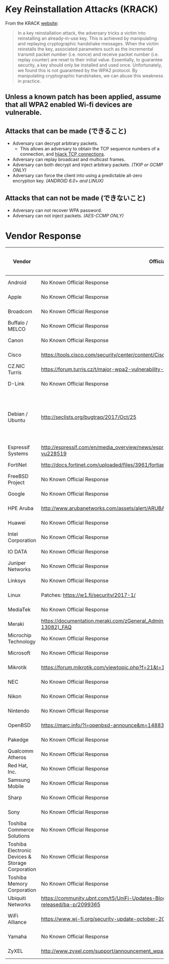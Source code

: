 # *K*ey *R*einstallation *A*tta*ck*s (KRACK)

From the KRACK <a href="https://www.krackattacks.com/">website</a>:
> In a key reinstallation attack, the adversary tricks a victim into reinstalling an already-in-use key. This is achieved by manipulating and replaying cryptographic handshake messages. When the victim reinstalls the key, associated parameters such as the incremental transmit packet number (i.e. nonce) and receive packet number (i.e. replay counter) are reset to their initial value. Essentially, to guarantee security, a key should only be installed and used once. Unfortunately, we found this is not guaranteed by the WPA2 protocol. By manipulating cryptographic handshakes, we can abuse this weakness in practice.

## Unless a known patch has been applied, assume that all WPA2 enabled Wi-fi devices are vulnerable.

## Attacks that can be made (できること)
* Adversary can decrypt arbitrary packets.
  * This allows an adversary to obtain the TCP sequence numbers of a connection, and <a href="https://en.wikipedia.org/wiki/TCP_sequence_prediction_attack">hijack TCP connections</a>.
* Adversary can replay broadcast and multicast frames.
* Adversary can both decrypt and inject arbitrary packets. *(TKIP or GCMP ONLY)*
* Adversary can force the client into using a predictable all-zero encryption key. *(ANDROID 6.0+ and LINUX)*

## Attacks that can not be made (できないこと)
* Adversary can not recover WPA password.
* Adversary can not inject packets. *(AES-CCMP ONLY)*


# Vendor Response

| Vendor                                           | Official Response                                                                                               | Comment                                                                                                                                                                                                                                                                                                                                                                                                                                                                                                                                                                                                                                                                                                                                                         | Last Checked | Last Updated | Date Notified by CERT |
|--------------------------------------------------|-----------------------------------------------------------------------------------------------------------------|-----------------------------------------------------------------------------------------------------------------------------------------------------------------------------------------------------------------------------------------------------------------------------------------------------------------------------------------------------------------------------------------------------------------------------------------------------------------------------------------------------------------------------------------------------------------------------------------------------------------------------------------------------------------------------------------------------------------------------------------------------------------|--------------|--------------|-----------------------|
| Android                                          | No Known Official Response                                                                                      | Android 6.0 and above affected (Android uses wpa_supplicant and therefore is affected).                                                                                                                                                                                                                                                                                                                                                                                                                                                                                                                                                                                                                                                                         | 2017-10-16   | 2017-10-16   |                       |
| Apple                                            | No Known Official Response                                                                                      | N/A                                                                                                                                                                                                                                                                                                                                                                                                                                                                                                                                                                                                                                                                                                                                                             | 2017-10-16   | 2017-10-16   |                       |
| Broadcom                                         | No Known Official Response                                                                                      | N/A                                                                                                                                                                                                                                                                                                                                                                                                                                                                                                                                                                                                                                                                                                                                                             | 2017-10-16   | 2017-10-16   |                       |
| Buffalo / MELCO                                  | No Known Official Response                                                                                      | N/A                                                                                                                                                                                                                                                                                                                                                                                                                                                                                                                                                                                                                                                                                                                                                             | 2017-10-16   | 2017-10-16   |                       |
| Canon                                            | No Known Official Response                                                                                      | N/A                                                                                                                                                                                                                                                                                                                                                                                                                                                                                                                                                                                                                                                                                                                                                             | 2017-10-16   | 2017-10-16   |                       |
| Cisco                                            | https://tools.cisco.com/security/center/content/CiscoSecurityAdvisory/cisco-sa-20171016-wpa                     | Multiple Cisco wireless products are affected by these vulnerabilities.                                                                                                                                                                                                                                                                                                                                                                                                                                                                                                                                                                                                                                                                                         | 2017-10-16   | 2017-10-16   | 28 Aug 2017           |
| CZ.NIC Turris                                    | https://forum.turris.cz/t/major-wpa2-vulnerability-to-be-disclosed/5363/8                                       | via @spike411: CZ.NIC Turris team is testing a fix (backported from hostapd upstream):https://gitlab.labs.nic.cz/turris/openwrt/commit/a60970f33f65bfb1d531ce822bfd28ee049a702f                                                                                                                                                                                                                                                                                                                                                                                                                                                                                                                                                                                 | 2017-10-16   | 2017-10-16   |                       |
| D-Link                                           | No Known Official Response                                                                                      | N/A                                                                                                                                                                                                                                                                                                                                                                                                                                                                                                                                                                                                                                                                                                                                                             | 2017-10-16   | 2017-10-16   |                       |
| Debian / Ubuntu                                  | http://seclists.org/bugtraq/2017/Oct/25                                                                         | * Add patches to fix WPA protocol vulnerabilities (CVE-2017-13077,    CVE-2017-13078, CVE-2017-13079, CVE-2017-13080, CVE-2017-13081,    CVE-2017-13082, CVE-2017-13086, CVE-2017-13087, CVE-2017-13088):    - hostapd: Avoid key reinstallation in FT handshake    - Prevent reinstallation of an already in-use group key    - Extend protection of GTK/IGTK reinstallation of WNM-Sleep Mode cases    - Fix PTK rekeying to generate a new ANonce    - TDLS: Reject TPK-TK reconfiguration    - WNM: Ignore WNM-Sleep Mode Response if WNM-Sleep Mode has not been used    - WNM: Ignore WNM-Sleep Mode Response without pending request    - FT: Do not allow multiple Reassociation Response frames    - TDLS: Ignore incoming TDLS Setup Response retries | 2017-10-16   | 2017-10-16   |                       |
| Espressif Systems                                | http://espressif.com/en/media_overview/news/espressif-releases-patches-wifi-vulnerabilities-cert-vu228519       | Espressif released patches for the WiFi vulnerabilities in their products including ESP-IDF, ESP8266 RTOS and ESP8266 NON-OS. Arduino ESP32 will be updated shortly.                                                                                                                                                                                                                                                                                                                                                                                                                                                                                                                                                                                                                                                                                                                                                                  | 2017-10-16   | 2017-10-16   | 22 Sep 2017           |
| FortiNet                                         | http://docs.fortinet.com/uploaded/files/3961/fortiap-v5.6.1-release-notes.pdf                                   | FortiAP 5.6.1 is no longer vulnerable to the following CVE Reference:...CVE-2017-13077CVE-2017-13078CVE-2017-13079CVE-2017-13080CVE-2017-13081CVE-2017-13082                                                                                                                                                                                                                                                                                                                                                                                                                                                                                                                                                                                                    | 2017-10-16   | 2017-10-16   |                       |
| FreeBSD Project                                  | No Known Official Response                                                                                      | N/A                                                                                                                                                                                                                                                                                                                                                                                                                                                                                                                                                                                                                                                                                                                                                             | 2017-10-16   | 2017-10-16   | 28 Aug 2017           |
| Google                                           | No Known Official Response                                                                                      | N/A                                                                                                                                                                                                                                                                                                                                                                                                                                                                                                                                                                                                                                                                                                                                                             | 2017-10-16   | 2017-10-16   |                       |
| HPE Aruba                                        | http://www.arubanetworks.com/assets/alert/ARUBA-PSA-2017-007.txt                                                | N/A                                                                                                                                                                                                                                                                                                                                                                                                                                                                                                                                                                                                                                                                                                                                                             | 2017-10-16   | 2017-10-16   | 28 Aug 2017           |
| Huawei                                           | No Known Official Response                                                                                      | N/A                                                                                                                                                                                                                                                                                                                                                                                                                                                                                                                                                                                                                                                                                                                                                             | 2017-10-16   | 2017-10-16   |                       |
| Intel Corporation                                | No Known Official Response                                                                                      | N/A                                                                                                                                                                                                                                                                                                                                                                                                                                                                                                                                                                                                                                                                                                                                                             | 2017-10-16   | 2017-10-16   | 28 Aug 2017           |
| IO DATA                                          | No Known Official Response                                                                                      | N/A                                                                                                                                                                                                                                                                                                                                                                                                                                                                                                                                                                                                                                                                                                                                                             | 2017-10-16   | 2017-10-16   |                       |
| Juniper Networks                                 | No Known Official Response                                                                                      | N/A                                                                                                                                                                                                                                                                                                                                                                                                                                                                                                                                                                                                                                                                                                                                                             | 2017-10-16   | 2017-10-16   | 28 Aug 2017           |
| Linksys                                          | No Known Official Response                                                                                      | N/A                                                                                                                                                                                                                                                                                                                                                                                                                                                                                                                                                                                                                                                                                                                                                             | 2017-10-16   | 2017-10-16   |                       |
| Linux                                            | Patches: https://w1.fi/security/2017-1/                                                                         | wpa_supplicant version 2.4 and above is affected. Linux's wpa_supplicant v2.6 is also vulnerable to the installation of an all-zero encryption key in the 4-way handshake.                                                                                                                                                                                                                                                                                                                                                                                                                                                                                                                                                                                      | 2017-10-16   | 2017-10-16   |                       |
| MediaTek                                         | No Known Official Response                                                                                      | N/A                                                                                                                                                                                                                                                                                                                                                                                                                                                                                                                                                                                                                                                                                                                                                             | 2017-10-16   | 2017-10-16   |                       |
| Meraki                                           | https://documentation.meraki.com/zGeneral_Administration/Support/802.11r_Vulnerability_(CVE%3A_2017-13082)_FAQ  | Fixed for Cisco Meraki in 24.11 and 25.7                                                                                                                                                                                                                                                                                                                                                                                                                                                                                                                                                                                                                                                                                                                        | 2017-10-16   | 2017-10-16   |                       |
| Microchip Technology                             | No Known Official Response                                                                                      | N/A                                                                                                                                                                                                                                                                                                                                                                                                                                                                                                                                                                                                                                                                                                                                                             | 2017-10-16   | 2017-10-16   | 28 Aug 2017           |
| Microsoft                                        | No Known Official Response                                                                                      | N/A                                                                                                                                                                                                                                                                                                                                                                                                                                                                                                                                                                                                                                                                                                                                                             | 2017-10-16   | 2017-10-16   |                       |
| Mikrotik                                         | https://forum.mikrotik.com/viewtopic.php?f=21&t=126695                                                          | We released fixed versions last week, so if you upgrade your devices routinely, no further action is required.                                                                                                                                                                                                                                                                                                                                                                                                                                                                                                                                                                                                                                                  | 2017-10-16   | 2017-10-16   |                       |
| NEC                                              | No Known Official Response                                                                                      | N/A                                                                                                                                                                                                                                                                                                                                                                                                                                                                                                                                                                                                                                                                                                                                                             | 2017-10-16   | 2017-10-16   |                       |
| Nikon                                            | No Known Official Response                                                                                      | N/A                                                                                                                                                                                                                                                                                                                                                                                                                                                                                                                                                                                                                                                                                                                                                             | 2017-10-16   | 2017-10-16   |                       |
| Nintendo                                         | No Known Official Response                                                                                      | N/A                                                                                                                                                                                                                                                                                                                                                                                                                                                                                                                                                                                                                                                                                                                                                             | 2017-10-16   | 2017-10-16   |                       |
| OpenBSD                                          | https://marc.info/?l=openbsd-announce&m=148839684520133&w=2                                                     | This problem only affects OpenBSD clients. OpenBSD access points are unaffected. The problem has been fixed in -current. For 5.9 and 6.0 the following errata patches are available.                                                                                                                                                                                                                                                                                                                                                                                                                                                                                                                                                                            | 2017-10-16   | 2017-10-16   |                       |
| Pakedge                                          | No Known Official Response                                                                                      | Via @spike411 "They have acknowledged they have received my enquiry but don’t have any info about the state of this vulnerability in their products."                                                                                                                                                                                                                                                                                                                                                                                                                                                                                                                                                                                                           | 2017-10-16   | 2017-10-16   |                       |
| Qualcomm Atheros                                 | No Known Official Response                                                                                      | N/A                                                                                                                                                                                                                                                                                                                                                                                                                                                                                                                                                                                                                                                                                                                                                             | 2017-10-16   | 2017-10-16   |                       |
| Red Hat, Inc.                                    | No Known Official Response                                                                                      | N/A                                                                                                                                                                                                                                                                                                                                                                                                                                                                                                                                                                                                                                                                                                                                                             | 2017-10-16   | 2017-10-16   | 28 Aug 2017           |
| Samsung Mobile                                   | No Known Official Response                                                                                      | N/A                                                                                                                                                                                                                                                                                                                                                                                                                                                                                                                                                                                                                                                                                                                                                             | 2017-10-16   | 2017-10-16   | 28 Aug 2017           |
| Sharp                                            | No Known Official Response                                                                                      | N/A                                                                                                                                                                                                                                                                                                                                                                                                                                                                                                                                                                                                                                                                                                                                                             | 2017-10-16   | 2017-10-16   |                       |
| Sony                                             | No Known Official Response                                                                                      | N/A                                                                                                                                                                                                                                                                                                                                                                                                                                                                                                                                                                                                                                                                                                                                                             | 2017-10-16   | 2017-10-16   |                       |
| Toshiba Commerce Solutions                       | No Known Official Response                                                                                      | N/A                                                                                                                                                                                                                                                                                                                                                                                                                                                                                                                                                                                                                                                                                                                                                             | 2017-10-16   | 2017-10-16   | 15 Sep 2017           |
| Toshiba Electronic Devices & Storage Corporation | No Known Official Response                                                                                      | N/A                                                                                                                                                                                                                                                                                                                                                                                                                                                                                                                                                                                                                                                                                                                                                             | 2017-10-16   | 2017-10-16   | 28 Aug 2017           |
| Toshiba Memory Corporation                       | No Known Official Response                                                                                      | N/A                                                                                                                                                                                                                                                                                                                                                                                                                                                                                                                                                                                                                                                                                                                                                             | 2017-10-16   | 2017-10-16   | 28 Aug 2017           |
| Ubiquiti Networks                                | https://community.ubnt.com/t5/UniFi-Updates-Blog/FIRMWARE-3-9-3-7537-for-UAP-USW-has-been-released/ba-p/2099365 | Ubiquiti has released 3.9.3.7537 in beta to mitigate these vulnerabilities.                                                                                                                                                                                                                                                                                                                                                                                                                                                                                                                                                                                                                                                                                     | 2017-10-16   | 2017-10-16   |                       |
| WiFi Alliance                                    | https://www.wi-fi.org/security-update-october-2017                                                              | Users should refer to their Wi-Fi device vendor’s website or security advisories to determine if their device has been affected and has an update available. As always, Wi-Fi users should ensure they have installed the latest recommended updates from device manufacturers.                                                                                                                                                                                                                                                                                                                                                                                                                                                                                 | 2017-10-16   | 2017-10-16   |                       |
| Yamaha                                           | No Known Official Response                                                                                      | N/A                                                                                                                                                                                                                                                                                                                                                                                                                                                                                                                                                                                                                                                                                                                                                             | 2017-10-16   | 2017-10-16   |                       |
| ZyXEL                                            | http://www.zyxel.com/support/announcement_wpa2_key_management.shtml                                                                                      | N/A                                                                                                                                                                                                                                                                                                                                                                                                                                                                                                                                                                                                                                                                                                                                                             | 2017-10-16   | 2017-10-16   | 28 Aug 2017           |
